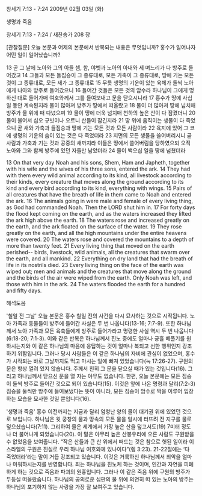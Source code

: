 창세기 7:13 - 7:24 
2009년 02월 03일 (화)

생명과 죽음



창세기 7:13 - 7:24 / 새찬송가 208 장

[관찰질문]
오늘 본문과 어제의 본문에서 반복되는 내용은 무엇입니까?
홍수가 일어나자 어떤 일이 일어났습니까?

13 곧 그 날에 노아와 그의 아들 셈, 함, 야벳과 노아의 아내와 세 며느리가 다 방주로 들어갔고 
14 그들과 모든 들짐승이 그 종류대로, 모든 가축이 그 종류대로, 땅에 기는 모든 것이 그 종류대로, 모든 새가 그 종류대로 
15 무릇 생명의 기운이 있는 육체가 둘씩 노아에게 나아와 방주로 들어갔으니 
16 들어간 것들은 모든 것의 암수라 하나님이 그에게 명하신 대로 들어가매 여호와께서 그를 들여보내고 문을 닫으시니라 
17 홍수가 땅에 사십 일 동안 계속된지라 물이 많아져 방주가 땅에서 떠올랐고 
18 물이 더 많아져 땅에 넘치매 방주가 물 위에 떠 다녔으며 
19 물이 땅에 더욱 넘치매 천하의 높은 산이 다 잠겼더니 
20 물이 불어서 십오 규빗이나 오르니 산들이 잠긴지라 
21 땅 위에 움직이는 생물이 다 죽었으니 곧 새와 가축과 들짐승과 땅에 기는 모든 것과 모든 사람이라 
22 육지에 있어 그 코에 생명의 기운의 숨이 있는 것은 다 죽었더라 
23 지면의 모든 생물을 쓸어버리시니 곧 사람과 가축과 기는 것과 공중의 새까지라 이들은 땅에서 쓸어버림을 당하였으되 오직 노아와 그와 함께 방주에 있던 자들만 남았더라 
24 물이 백오십 일을 땅에 넘쳤더라 

13 On that very day Noah and his sons, Shem, Ham and Japheth, together with his wife and the wives of his three sons, entered the ark. 
14 They had with them every wild animal according to its kind, all livestock according to their kinds, every creature that moves along the ground according to its kind and every bird according to its kind, everything with wings. 
15 Pairs of all creatures that have the breath of life in them came to Noah and entered the ark. 
16 The animals going in were male and female of every living thing, as God had commanded Noah. Then the LORD shut him in. 
17 For forty days the flood kept coming on the earth, and as the waters increased they lifted the ark high above the earth. 
18 The waters rose and increased greatly on the earth, and the ark floated on the surface of the water. 
19 They rose greatly on the earth, and all the high mountains under the entire heavens were covered. 
20 The waters rose and covered the mountains to a depth of more than twenty feet. 
21 Every living thing that moved on the earth perished-- birds, livestock, wild animals, all the creatures that swarm over the earth, and all mankind. 
22 Everything on dry land that had the breath of life in its nostrils died. 
23 Every living thing on the face of the earth was wiped out; men and animals and the creatures that move along the ground and the birds of the air were wiped from the earth. Only Noah was left, and those with him in the ark. 
24 The waters flooded the earth for a hundred and fifty days.

해석도움





'칠일 전 그날'
오늘 본문은 홍수 칠일 전의 사건을 다시 묘사하는 것으로 시작됩니다. 노아 가족과 동물들이 방주에 들어간 사실은 두 번 나옵니다(13-16; 7:7-9). 또한 하나님께서 노아 가족과 모든 육축들에게 방주로 들어가라고 명령한 사실 역시 두 번 나옵니다(6:18-20; 7:1-3). 이와 같은 반복은 하나님께서 진노 중에도 얼마나 긍휼 베풀기를 원하시는지와 이 같은 하나님의 마음에 응답하는 것이 얼마나 복되고 선한 행위인지 강조하기 위함입니다. 그러나 당시 사람들은 이 같은 하나님의 자비에 관심이 없었으며, 홍수가 시작되는 바로 그날까지도 먹고 마시는 일에 빠져 있었습니다(눅 17:26-27). 구원의 문은 항상 열려 있지 않습니다. 주께서 친히 그 문을 닫으실 때가 있는 것입니다(16). 그리고 하나님께서 닫으신 문을 열 자는 아무도 없습니다. 한편, 오늘 본문에는 모든 짐승이 둘씩 방주로 들어간 것으로 되어 있습니다(15). 이것은 앞에 나온 명령과 달리(7:2-3) 짐승을 둘씩만 방주에 들여보냈다는 뜻이 아니라, 모든 짐승이 암수로 짝을 이루어 입장하는 모습을 묘사한 것일 뿐입니다(16).        

'생명과 죽음'
 홍수 이전까지는 지금과 달리 엄청난 양의 물이 대기권 위에 있었던 것으로 보입니다. 하나님은 윗 궁창의 물과 땅속의 모든 물을 일시에 터뜨려 전 지구를 물로 덮으셨습니다(7:11). 그리하여 물은 세계에서 가장 높은 산을 덮고서도(19) 7미터 정도나 더 불어나게 되었습니다(20). 이 말은 아무리 높은 산봉우리에 오른 사람도 구원받을 수 없었음을 보여줍니다. “작은 산들과 큰 산 위에서 떠드는 것은 참으로 헛된 일이라 이스라엘의 구원은 진실로 우리 하나님 여호와께 있나이다”(렘 3:23). 21-22절에는 ‘다 죽었더라’라는 말이 거듭 강조되고 있습니다. 이것은 거룩하신 하나님께서 죄악을 얼마나 미워하시는지를 반영합니다. 죄는 하나님을 진노케 하는 것이며, 인간과 자연을 피폐하게 하는 것으로 죽음과 파괴의 원흉입니다. 그러나 이 같은 죽음 위에 구원의 방주가 두둥실 떠올랐습니다. 하나님의 공의로운 심판의 물 위에 의연히 떠 있는 노아의 방주는 하나님의 포기하지 않는 사랑을 가장 잘 보여주고 있습니다.